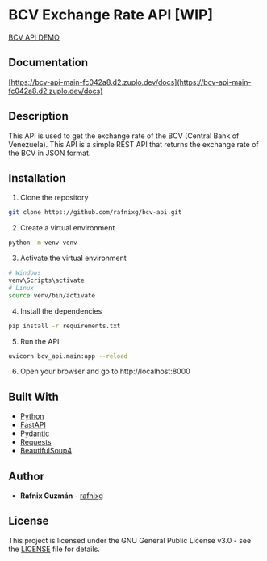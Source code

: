 # BCV Exchange Rate API [WIP]

[BCV API DEMO](https://bcv-api-main-fc042a8.d2.zuplo.dev/)

## Documentation

[https://bcv-api-main-fc042a8.d2.zuplo.dev/docs](https://bcv-api-main-fc042a8.d2.zuplo.dev/docs)

## Description
This API is used to get the exchange rate of the BCV (Central Bank of Venezuela).
This API is a simple REST API that returns the exchange rate of the BCV in JSON format.

## Installation
1. Clone the repository
```bash
git clone https://github.com/rafnixg/bcv-api.git
```
2. Create a virtual environment
```bash
python -m venv venv
```
3. Activate the virtual environment
```bash
# Windows
venv\Scripts\activate
# Linux
source venv/bin/activate
```
4. Install the dependencies
```bash
pip install -r requirements.txt
```
5. Run the API
```bash
uvicorn bcv_api.main:app --reload
```
6. Open your browser and go to http://localhost:8000


## Built With
- [Python](https://www.python.org/)
- [FastAPI](https://fastapi.tiangolo.com/)
- [Pydantic](https://pydantic-docs.helpmanual.io/)
- [Requests](https://docs.python-requests.org/en/master/)
- [BeautifulSoup4](https://www.crummy.com/software/BeautifulSoup/bs4/doc/)

## Author
- **Rafnix Guzmán** - [rafnixg](https://links.rafnixg.dev?ref=bcv-api)


## License
This project is licensed under the GNU General Public License v3.0 - see the [LICENSE](LICENSE) file for details.
